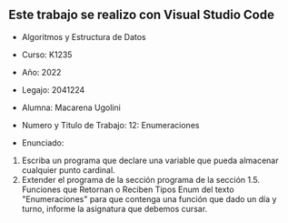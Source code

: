 ## Este trabajo se realizo con Visual Studio Code

- Algoritmos y Estructura de Datos
- Curso: K1235
- Año: 2022
- Legajo: 2041224
- Alumna: Macarena Ugolini

- Numero y Titulo de Trabajo:
12: Enumeraciones
- Enunciado:
1. Escriba un programa que declare una variable que pueda almacenar
cualquier punto cardinal.
2. Extender el programa de la sección programa de la sección 1.5. Funciones
que Retornan o Reciben Tipos Enum del texto "Enumeraciones" para que
contenga una función que dado un día y turno, informe la asignatura que
debemos cursar.
